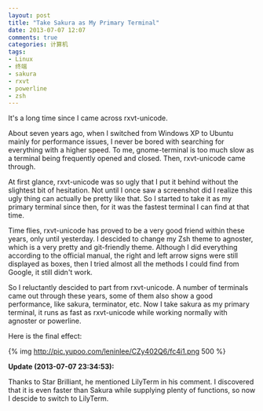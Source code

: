 ```yaml
---
layout: post
title: "Take Sakura as My Primary Terminal"
date: 2013-07-07 12:07
comments: true
categories: 计算机
tags:
- Linux
- 终端
- sakura
- rxvt
- powerline
- zsh
---
```

It's a long time since I came across rxvt-unicode. 

About seven years ago, when I switched from Windows XP to Ubuntu mainly for performance issues, I never be bored with searching for everything with a higher speed. To me, gnome-terminal is too much slow as a terminal being frequently opened and closed. Then, rxvt-unicode came through.

At first glance, rxvt-unicode was so ugly that I put it behind without the slightest bit of hesitation. Not until I once saw a screenshot did I realize this ugly thing can actually be pretty like that. So I started to take it as my primary terminal since then, for it was the fastest terminal I can find at that time.

Time flies, rxvt-unicode has proved to be a very good friend within these years, only until yesterday. I descided to change my Zsh theme to agnoster, which is a very pretty and git-friendly theme. Although I did everything according to the official manual, the right and left arrow signs were still displayed as boxes, then I tried almost all the methods I could find from Google, it still didn't work.

So I reluctantly descided to part from rxvt-unicode. A number of terminals came out through these years, some of them also show a good performance, like sakura, terminator, etc. Now I take sakura as my primary terminal, it runs as fast as rxvt-unicode while working normally with agnoster or powerline.

Here is the final effect:

{% img http://pic.yupoo.com/leninlee/CZy402Q6/fc4i1.png 500 %}

**Update (2013-07-07 23:34:53):**

Thanks to Star Brilliant, he mentioned LilyTerm in his comment. I discovered that it is even faster than Sakura while supplying plenty of functions, so now I descide to switch to LilyTerm.
